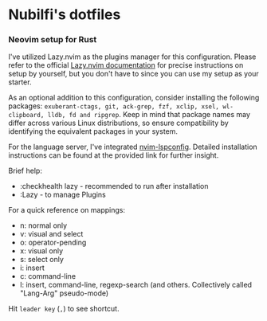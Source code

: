 # Nubilfi's dotfiles

### Neovim setup for Rust

I've utilized Lazy.nvim as the plugins manager for this configuration. Please refer to the official [Lazy.nvim documentation](https://github.com/folke/lazy.nvim) for precise instructions on setup by yourself, but you don't have to since you can use my setup as your starter. 

As an optional addition to this configuration, consider installing the following packages: `exuberant-ctags, git, ack-grep, fzf, xclip, xsel, wl-clipboard, lldb, fd and ripgrep`. Keep in mind that package names may differ across various Linux distributions, so ensure compatibility by identifying the equivalent packages in your system.

For the language server, I've integrated [nvim-lspconfig](https://github.com/neovim/nvim-lspconfig). Detailed installation instructions can be found at the provided link for further insight.

Brief help:

- :checkhealth lazy - recommended to run after installation
- :Lazy - to manage Plugins

For a quick reference on mappings:

- n: normal only
- v: visual and select
- o: operator-pending
- x: visual only
- s: select only
- i: insert
- c: command-line
- l: insert, command-line, regexp-search (and others. Collectively called "Lang-Arg" pseudo-mode)

Hit `leader key` (`,`) to see shortcut.
